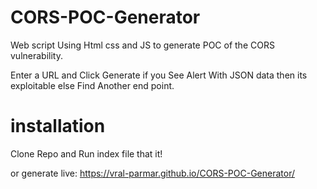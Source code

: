 # CORS-POC-Generator
Web script Using Html css and JS to generate POC of the CORS vulnerability.

Enter a URL and Click Generate if you See Alert With JSON data then its exploitable else Find Another end point.


# installation
Clone Repo and Run index file that it!

or generate live: https://vral-parmar.github.io/CORS-POC-Generator/
